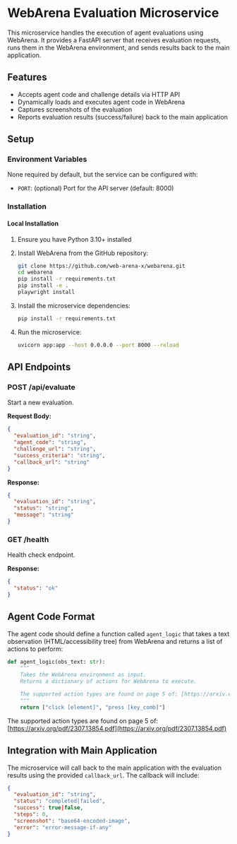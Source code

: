 # WebArena Evaluation Microservice

This microservice handles the execution of agent evaluations using WebArena. It provides a FastAPI server that receives evaluation requests, runs them in the WebArena environment, and sends results back to the main application.

## Features

- Accepts agent code and challenge details via HTTP API
- Dynamically loads and executes agent code in WebArena
- Captures screenshots of the evaluation
- Reports evaluation results (success/failure) back to the main application

## Setup

### Environment Variables

None required by default, but the service can be configured with:

- `PORT`: (optional) Port for the API server (default: 8000)

### Installation

#### Local Installation

1. Ensure you have Python 3.10+ installed
2. Install WebArena from the GitHub repository:
   ```bash
   git clone https://github.com/web-arena-x/webarena.git
   cd webarena
   pip install -r requirements.txt
   pip install -e .
   playwright install
   ```

3. Install the microservice dependencies:
   ```bash
   pip install -r requirements.txt
   ```

4. Run the microservice:
   ```bash
   uvicorn app:app --host 0.0.0.0 --port 8000 --reload
   ```

## API Endpoints

### POST /api/evaluate

Start a new evaluation.

**Request Body:**

```json
{
  "evaluation_id": "string",
  "agent_code": "string",
  "challenge_url": "string",
  "success_criteria": "string",
  "callback_url": "string"
}
```

**Response:**

```json
{
  "evaluation_id": "string",
  "status": "string",
  "message": "string"
}
```

### GET /health

Health check endpoint.

**Response:**

```json
{
  "status": "ok"
}
```

## Agent Code Format

The agent code should define a function called `agent_logic` that takes a text observation (HTML/accessibility tree) from WebArena and returns a list of actions to perform:

```python
def agent_logic(obs_text: str):
    """
    Takes the WebArena environment as input.
    Returns a dictionary of actions for WebArena to execute.

    The supported action types are found on page 5 of: [https://arxiv.org/pdf/2307.13854.pdf](https://arxiv.org/pdf/2307.13854.pdf)
    """
    return ["click [element]", "press [key_comb]"]
```

The supported action types are found on page 5 of: [https://arxiv.org/pdf/2307.13854.pdf](https://arxiv.org/pdf/2307.13854.pdf)

## Integration with Main Application

The microservice will call back to the main application with the evaluation results using the provided `callback_url`. The callback will include:

```json
{
  "evaluation_id": "string",
  "status": "completed|failed",
  "success": true|false,
  "steps": 0,
  "screenshot": "base64-encoded-image",
  "error": "error-message-if-any"
}
```
